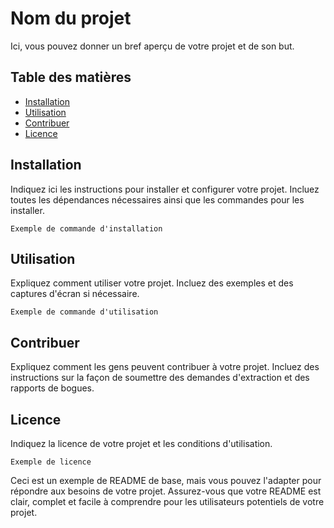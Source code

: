 
# Nom du projet

Ici, vous pouvez donner un bref aperçu de votre projet et de son but.

## Table des matières

- [Installation](#installation)
- [Utilisation](#utilisation)
- [Contribuer](#contribuer)
- [Licence](#licence)

## Installation

Indiquez ici les instructions pour installer et configurer votre projet. Incluez toutes les dépendances nécessaires ainsi que les commandes pour les installer.

```
Exemple de commande d'installation
```

## Utilisation

Expliquez comment utiliser votre projet. Incluez des exemples et des captures d'écran si nécessaire.

```
Exemple de commande d'utilisation
```

## Contribuer

Expliquez comment les gens peuvent contribuer à votre projet. Incluez des instructions sur la façon de soumettre des demandes d'extraction et des rapports de bogues.

## Licence

Indiquez la licence de votre projet et les conditions d'utilisation.

```
Exemple de licence
```

Ceci est un exemple de README de base, mais vous pouvez l'adapter pour répondre aux besoins de votre projet. Assurez-vous que votre README est clair, complet et facile à comprendre pour les utilisateurs potentiels de votre projet.

